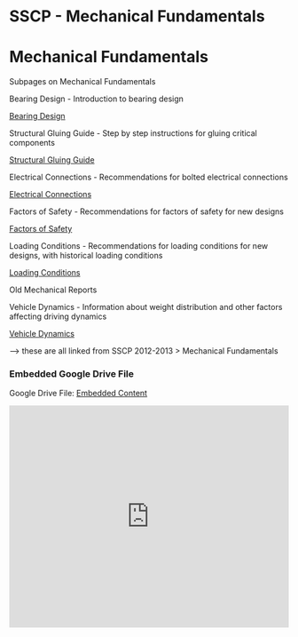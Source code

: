 # SSCP - Mechanical Fundamentals

# Mechanical Fundamentals

Subpages on Mechanical Fundamentals

Bearing Design - Introduction to bearing design

[Bearing Design](/home/sscp-2012-2013/mechanical-2012-2013/mechanical-fundamentals/bearing-design)

Structural Gluing Guide - Step by step instructions for gluing critical components

[Structural Gluing Guide](/home/sscp-2012-2013/composites-2012-2013/structural-bonding-guide)

Electrical Connections - Recommendations for bolted electrical connections

[Electrical Connections](/home/sscp-2012-2013/mechanical-2012-2013/mechanical-fundamentals/electrical-connections)

Factors of Safety - Recommendations for factors of safety for new designs

[Factors of Safety](/home/sscp-2012-2013/mechanical-2012-2013/mechanical-fundamentals/factors-of-safety)

Loading Conditions - Recommendations for loading conditions for new designs, with historical loading conditions

[Loading Conditions](/home/sscp-2012-2013/mechanical-2012-2013/mechanical-fundamentals/loading-conditions)

Old Mechanical Reports

Vehicle Dynamics - Information about weight distribution and other factors affecting driving dynamics

[Vehicle Dynamics](/home/sscp-2012-2013/mechanical-2012-2013/mechanical-fundamentals/vehicle-dynamics-weight-balance)

--> these are all linked from SSCP 2012-2013 > Mechanical Fundamentals

[](https://drive.google.com/folderview?id=1ezmMalj32ML4QpUtxBSyOKB8RN_l2S3I)

### Embedded Google Drive File

Google Drive File: [Embedded Content](https://drive.google.com/embeddedfolderview?id=1ezmMalj32ML4QpUtxBSyOKB8RN_l2S3I#list)

<iframe width="100%" height="400" src="https://drive.google.com/embeddedfolderview?id=1ezmMalj32ML4QpUtxBSyOKB8RN_l2S3I#list" frameborder="0"></iframe>

